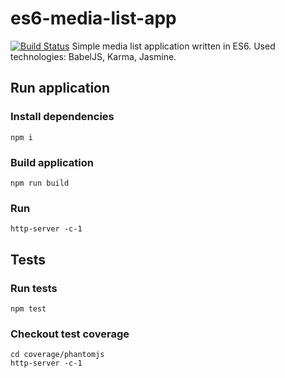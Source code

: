 # es6-media-list-app
[![Build Status](https://travis-ci.org/annatomka/es6-media-list-app.svg?branch=master)](https://travis-ci.org/annatomka/es6-media-list-app)
Simple media list application written in ES6. Used technologies: BabelJS, Karma, Jasmine.

## Run application

### Install dependencies

```
npm i
```

### Build application
```
npm run build
```

### Run 
```
http-server -c-1
```

## Tests

### Run tests
```
npm test
```

### Checkout test coverage
```
cd coverage/phantomjs
http-server -c-1
